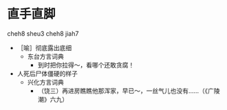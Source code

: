 



# 直手直脚
cheh8 sheu3 cheh8 jiah7
+ ［喻］彻底露出底细
  * 东台方言词典
    - 到时把你拉得～，看哪个还敢贪腐！
+ 人死后尸体僵硬的样子
  * 兴化方言词典
    - （饶三）再进房瞧瞧他那浑家，早已～，一丝气儿也没有……（《广陵潮》六九）
